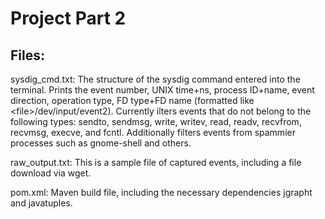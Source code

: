 
# Project Part 2

## Files:
<p>sysdig_cmd.txt: The structure of the sysdig command entered into the terminal. Prints the event number, UNIX time+ns, process ID+name, event direction, operation type, FD type+FD name (formatted like &ltfile&gt/dev/input/event2). Currently ilters events that do not belong to the following types: sendto, sendmsg, write, writev, read, readv, recvfrom, recvmsg, execve, and fcntl. Additionally filters events from spammier processes such as gnome-shell and others.</p>

<p>raw_output.txt: This is a sample file of captured events, including a file download via wget.</p>

<p>pom.xml: Maven build file, including the necessary dependencies jgrapht and javatuples. </p>
